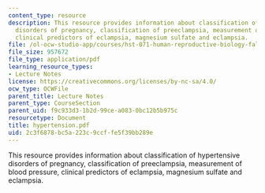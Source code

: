 ```yaml
---
content_type: resource
description: This resource provides information about classification of hypertensive
  disorders of pregnancy, classification of preeclampsia, measurement of blood pressure,
  clinical predictors of eclampsia, magnesium sulfate and eclampsia.
file: /ol-ocw-studio-app/courses/hst-071-human-reproductive-biology-fall-2005/2c3f6878bc5a223c9ccffe5f39bb289e_hypertension.pdf
file_size: 957672
file_type: application/pdf
learning_resource_types:
- Lecture Notes
license: https://creativecommons.org/licenses/by-nc-sa/4.0/
ocw_type: OCWFile
parent_title: Lecture Notes
parent_type: CourseSection
parent_uid: f9c933d3-1b2d-99ce-a083-0bc12b5b975c
resourcetype: Document
title: hypertension.pdf
uid: 2c3f6878-bc5a-223c-9ccf-fe5f39bb289e
---
```

This resource provides information about classification of hypertensive disorders of pregnancy, classification of preeclampsia, measurement of blood pressure, clinical predictors of eclampsia, magnesium sulfate and eclampsia.